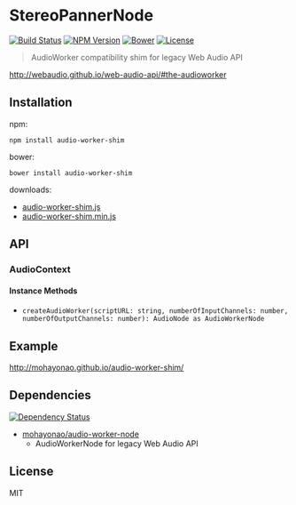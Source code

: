 # StereoPannerNode
[![Build Status](http://img.shields.io/travis/mohayonao/audio-worker-shim.svg?style=flat-square)](https://travis-ci.org/mohayonao/audio-worker-shim)
[![NPM Version](http://img.shields.io/npm/v/audio-worker-shim.svg?style=flat-square)](https://www.npmjs.org/package/audio-worker-shim)
[![Bower](http://img.shields.io/bower/v/audio-worker-shim.svg?style=flat-square)](http://bower.io/search/?q=audio-worker-shim)
[![License](http://img.shields.io/badge/license-MIT-brightgreen.svg?style=flat-square)](http://mohayonao.mit-license.org/)

> AudioWorker compatibility shim for legacy Web Audio API

http://webaudio.github.io/web-audio-api/#the-audioworker

## Installation

npm:

```
npm install audio-worker-shim
```

bower:

```
bower install audio-worker-shim
```

downloads:

- [audio-worker-shim.js](https://raw.githubusercontent.com/mohayonao/audio-worker-shim/master/build/audio-worker-shim.js)
- [audio-worker-shim.min.js](https://raw.githubusercontent.com/mohayonao/audio-worker-shim/master/build/audio-worker-shim.min.js)

## API
### AudioContext
#### Instance Methods
- `createAudioWorker(scriptURL: string, numberOfInputChannels: number, numberOfOutputChannels: number): AudioNode as AudioWorkerNode`

## Example
http://mohayonao.github.io/audio-worker-shim/

## Dependencies
[![Dependency Status](http://img.shields.io/david/mohayonao/audio-worker-shim.svg?style=flat-square)](https://david-dm.org/mohayonao/audio-worker-shim)

- [mohayonao/audio-worker-node](https://github.com/mohayonao/audio-worker-node)
  - AudioWorkerNode for legacy Web Audio API

## License
MIT
